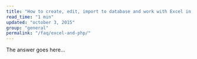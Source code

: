 ```yaml
---
title: "How to create, edit, import to database and work with Excel in PHP?"
read_time: "1 min"
updated: "october 3, 2015"
group: "general"
permalink: "/faq/excel-and-php/"
---
```


The answer goes here...